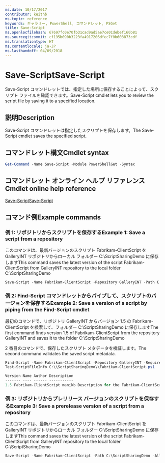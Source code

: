 ```yaml
---
ms.date: 10/17/2017
contributor: keithb
ms.topic: reference
keywords: ギャラリー, PowerShell, コマンドレット, PSGet
title: Save-Script
ms.openlocfilehash: 67697fc0e70fb31cad9ad5ae7ce01debef160b81
ms.sourcegitcommit: cf195b090b3223fa4917206dfec7f0b603873cdf
ms.translationtype: HT
ms.contentlocale: ja-JP
ms.lasthandoff: 04/09/2018
---
```

# <a name="save-script"></a><span data-ttu-id="96fa7-103">Save-Script</span><span class="sxs-lookup"><span data-stu-id="96fa7-103">Save-Script</span></span>

<span data-ttu-id="96fa7-104">Save-Script コマンドレットでは、指定した場所に保存することによって、スクリプト ファイルを確認できます。</span><span class="sxs-lookup"><span data-stu-id="96fa7-104">Save-Script cmdlet lets you to review the script file by saving it to a specified location.</span></span>

## <a name="description"></a><span data-ttu-id="96fa7-105">説明</span><span class="sxs-lookup"><span data-stu-id="96fa7-105">Description</span></span>

<span data-ttu-id="96fa7-106">Save-Script コマンドレットは指定したスクリプトを保存します。</span><span class="sxs-lookup"><span data-stu-id="96fa7-106">The Save-Script cmdlet saves the specified script.</span></span>

## <a name="cmdlet-syntax"></a><span data-ttu-id="96fa7-107">コマンドレット構文</span><span class="sxs-lookup"><span data-stu-id="96fa7-107">Cmdlet syntax</span></span>

```powershell
Get-Command -Name Save-Script -Module PowerShellGet -Syntax
```
## <a name="cmdlet-online-help-reference"></a><span data-ttu-id="96fa7-108">コマンドレット オンライン ヘルプ リファレンス</span><span class="sxs-lookup"><span data-stu-id="96fa7-108">Cmdlet online help reference</span></span>

[<span data-ttu-id="96fa7-109">Save-Script</span><span class="sxs-lookup"><span data-stu-id="96fa7-109">Save-Script</span></span>](http://go.microsoft.com/fwlink/?LinkId=619786)

## <a name="example-commands"></a><span data-ttu-id="96fa7-110">コマンド例</span><span class="sxs-lookup"><span data-stu-id="96fa7-110">Example commands</span></span>

### <a name="example-1-save-a-script-from-a-repository"></a><span data-ttu-id="96fa7-111">例 1: リポジトリからスクリプトを保存する</span><span class="sxs-lookup"><span data-stu-id="96fa7-111">Example 1: Save a script from a repository</span></span>
<span data-ttu-id="96fa7-112">このコマンドは、最新バージョンのスクリプト Fabrikam-ClientScript を GalleryINT リポジトリからローカル フォルダー C:\ScriptSharingDemo に保存します</span><span class="sxs-lookup"><span data-stu-id="96fa7-112">This command saves the latest version of the script Fabrikam-ClientScript from GalleryINT repository to the local folder C:\ScriptSharingDemo</span></span>

```powershell
Save-Script -Name Fabrikam-ClientScript -Repository GalleryINT -Path C:\ScriptSharingDemo
```

### <a name="example-2-save-a-version-of-a-script-by-piping-from-the-find-script-cmdlet"></a><span data-ttu-id="96fa7-113">例 2: Find-Script コマンドレットからパイプして、スクリプトのバージョンを保存する</span><span class="sxs-lookup"><span data-stu-id="96fa7-113">Example 2: Save a version of a script by piping from the Find-Script cmdlet</span></span>

<span data-ttu-id="96fa7-114">最初のコマンドで、リポジトリ GalleryINT からバージョン 1.5 の Fabrikam-ClientScript を検索して、フォルダー C:\ScriptSharingDemo に保存します</span><span class="sxs-lookup"><span data-stu-id="96fa7-114">The first command finds version 1.5 of Fabrikam-ClientScript from the repository GalleryINT and saves it to the folder C:\ScriptSharingDemo</span></span>

<span data-ttu-id="96fa7-115">2 番目のコマンドで、保存したスクリプト メタデータを検証します。</span><span class="sxs-lookup"><span data-stu-id="96fa7-115">The second command validates the saved script metadata.</span></span>

```powershell
Find-Script -Name Fabrikam-ClientScript -Repository GalleryINT -RequiredVersion 1.5 | Save-Script -Path C:\\ScriptSharingDemo
Test-ScriptFileInfo C:\\ScriptSharingDemo\\Fabrikam-ClientScript.ps1

Version Name Author Description
------- ---- ------ -----------
1.5 Fabrikam-ClientScript manikb Description for the Fabrikam-ClientScript script
```

### <a name="example-3-save-a-prerelease-version-of-a-script-from-a-repository"></a><span data-ttu-id="96fa7-116">例 3: リポジトリからプレリリース バージョンのスクリプトを保存する</span><span class="sxs-lookup"><span data-stu-id="96fa7-116">Example 3: Save a prerelease version of a script from a repository</span></span>
<span data-ttu-id="96fa7-117">このコマンドは、最新バージョンのスクリプト Fabrikam-ClientScript を GalleryINT リポジトリからローカル フォルダー C:\ScriptSharingDemo に保存します</span><span class="sxs-lookup"><span data-stu-id="96fa7-117">This command saves the latest version of the script Fabrikam-ClientScript from GalleryINT repository to the local folder C:\ScriptSharingDemo</span></span>

```powershell
Save-Script -Name Fabrikam-ClientScript -Path C:\ScriptSharingDemo -AllowPrerelease
```
